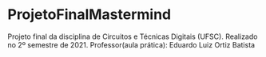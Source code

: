 # ProjetoFinalMastermind


Projeto final da disciplina de Circuitos e Técnicas Digitais (UFSC). Realizado no 2º semestre de 2021.
Professor(aula prática): Eduardo Luiz Ortiz Batista

